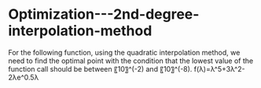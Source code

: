# Optimization---2nd-degree-interpolation-method
For the following function, using the quadratic interpolation method, we need to find the optimal point with the condition that the lowest value of the function call should be between 〖10〗^(-2) and 〖10〗^(-8).  f(λ)=λ^5+3λ^2-2λe^0.5λ
